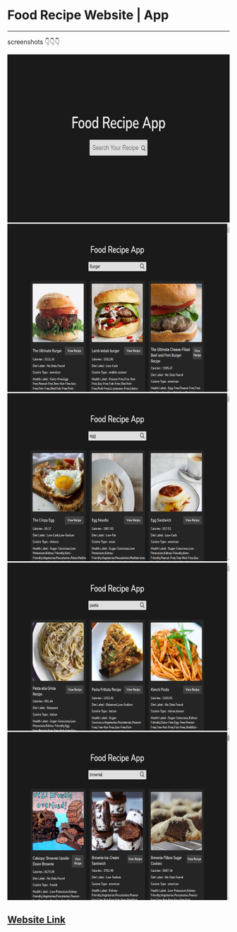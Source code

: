 <html lang="en">
<head>
</head>
<body>
  <h1>Food Recipe Website | App </h1>
  <hr>
  <p>screenshots 👇👇👇 </p>
  <img src="https://github.com/harshit645/FoodReceipeApp.github.io/blob/main/Screenshot%20(2375).png" width="650px" height="380px" />
  <img src="https://github.com/harshit645/FoodReceipeApp.github.io/blob/main/Screenshot%20(2376).png" width="650px" height="380px" />
  <img src="https://github.com/harshit645/FoodReceipeApp.github.io/blob/main/Screenshot%20(2377).png" width="650px" height="380px" />
  <img src="https://github.com/harshit645/FoodReceipeApp.github.io/blob/main/Screenshot%20(2378).png" width="650px" height="380px" />
  <img src="https://github.com/harshit645/FoodReceipeApp.github.io/blob/main/Screenshot%20(2379).png" width="650px" height="380px" />
  <h2><a href="https://harshit645.github.io/FoodReceipeApp.github.io/"><strong>Website Link</strong></a></h2>
</body>
</html>


